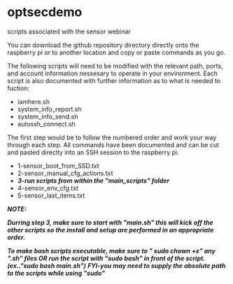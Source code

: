 # optsecdemo
scripts associated with the sensor webinar

You can download the github repository directory directly onto the raspberry pi or to another location and copy or paste commands as you go.

The following scripts will need to be modified with the relevant path, ports, and account information nessesary to operate in your environment.
Each script is also documented with further information as to what is needed to fuction:
- iamhere.sh
- system_info_report.sh
- system_info_send.sh
- autossh_connect.sh


The first step would be to follow the numbered order and work your way through each step. All commands have been documented and can be cut and pasted directly into an SSH session to the raspberry pi. 
- 1-sensor_boot_from_SSD.txt
- 2-sensor_manual_cfg_actions.txt
- ***3-run scripts from within the "main_scripts" folder***
- 4-sensor_env_cfg.txt
- 5-sensor_last_items.txt

***NOTE:*** 

***Durring step 3, make sure to start with "main.sh" this will kick off the other scripts so the install and setup are performed in an appropriate order.***

***To make bash scripts executable, make sure to " sudo chown +x" any ".sh" files OR run the script with "sudo bash" in front of the script.(ex.."sudo bash main.sh")***
***FYI-you may need to supply the absolute path to the scripts while using "sudo"***
